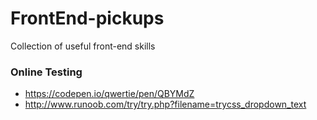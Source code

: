 # FrontEnd-pickups
Collection of useful front-end skills


### Online Testing
- https://codepen.io/qwertie/pen/QBYMdZ
- http://www.runoob.com/try/try.php?filename=trycss_dropdown_text
